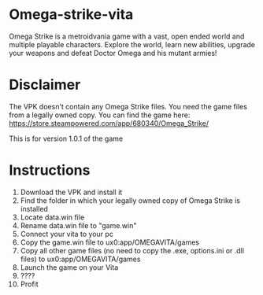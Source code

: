 # Omega-strike-vita
Omega Strike is a metroidvania game with a vast, open ended world and multiple playable characters. Explore the world, learn new abilities, upgrade your weapons and defeat Doctor Omega and his mutant armies!

# Disclaimer
The VPK doesn't contain any Omega Strike files. You need the game files from a legally owned copy. You can find the game here: https://store.steampowered.com/app/680340/Omega_Strike/

This is for version 1.0.1 of the game

# Instructions
1. Download the VPK and install it
2. Find the folder in which your legally owned copy of Omega Strike is installed
3. Locate data.win file
4. Rename data.win file to "game.win"
5. Connect your vita to your pc
6. Copy the game.win file to ux0:app/OMEGAVITA/games
7. Copy all other game files (no need to copy the .exe, options.ini or .dll files) to ux0:app/OMEGAVITA/games
8. Launch the game on your Vita
9. ????
10. Profit

